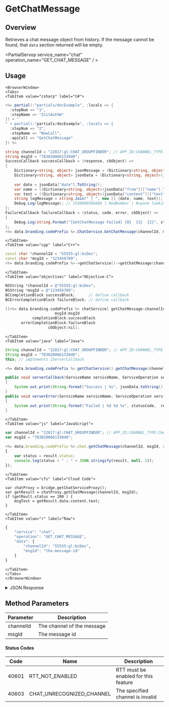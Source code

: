 # GetChatMessage
## Overview
Retrieves a chat message object from history. If the message cannot be found, that `data` section returned will be empty.

<PartialServop service_name="chat" operation_name="GET_CHAT_MESSAGE" / >

## Usage

```mdx-code-block
<BrowserWindow>
<Tabs>
<TabItem value="csharp" label="C#">
```

```csharp
<%= partial(:"partials/docExample", :locals => {
  :stepNum => "1",
  :stepName => "InitAuthW"
}) + "
" + partial(:"partials/docExample", :locals => {
  :stepNum => "2",
  :stepName => "NowCall",
  :apiCall => "GetChatMessage"
}) %>

string channelId = "22817:gl:CHAT_GROUPFINDER"; // APP_ID:CHANNEL_TYPE:CHANNEL_ID
string msgId = "783820066133040";
SuccessCallback successCallback = (response, cbObject) =>
{
	Dictionary<string, object> jsonMessage = (Dictionary<string, object>)JsonFx.Json.JsonReader.Deserialize(response);
	Dictionary<string, object> jsonData = (Dictionary<string, object>)jsonMessage["data"];
	
	var date = jsonData["date"].ToString();
	var name = ((Dictionary<string, object>)jsonData["from"])["name"].ToString();
	var text = ((Dictionary<string, object>)jsonData["content"])["text"].ToString();
	string logMessage = string.Join(" | ", new [] {date, name, text});
	Debug.Log(logMessage); // 1530898566666 | RedBomber | Anyone looking for a group?
};
FailureCallback failureCallback = (status, code, error, cbObject) =>
{
	Debug.Log(string.Format("[GetChatMessage Failed] {0}  {1}  {2}", status, code, error));
};
<%= data.branding.codePrefix %>.ChatService.GetChatMessage(channelId, msgId, successCallback, failureCallback);
```

```mdx-code-block
</TabItem>
<TabItem value="cpp" label="C++">
```

```cpp
const char *channelId = "55555:gl:bcDev";
const char *msgId = "123456789";
<%= data.branding.codePrefix %>->getChatService()->getChatMessage(channelId, msgId, this);
```

```mdx-code-block
</TabItem>
<TabItem value="objectivec" label="Objective-C">
```

```objectivec
NSString *channelId = @"55555:gl:bcDev";
NSString *msgId = @"123456789";
BCCompletionBlock successBlock;      // define callback
BCErrorCompletionBlock failureBlock; // define callback

[[<%= data.branding.codePrefix %> chatService] getChatMessage:channelId
                      msgId:msgId
            completionBlock:successBlock
       errorCompletionBlock:failureBlock
                   cbObject:nil];
```

```mdx-code-block
</TabItem>
<TabItem value="java" label="Java">
```

```java
String channelId = "22817:gl:CHAT_GROUPFINDER"; // APP_ID:CHANNEL_TYPE:CHANNEL_ID
String msgId = "783820066133040";
this; // implements IServerCallback

<%= data.branding.codePrefix %>.getChatService().getChatMessage(channelId, msgId, this);

public void serverCallback(ServiceName serviceName, ServiceOperation serviceOperation, JSONObject jsonData)
{
    System.out.print(String.format("Success | %s", jsonData.toString()));
}
public void serverError(ServiceName serviceName, ServiceOperation serviceOperation, int statusCode, int reasonCode, String jsonError)
{
    System.out.print(String.format("Failed | %d %d %s", statusCode,  reasonCode, jsonError.toString()));
}
```

```mdx-code-block
</TabItem>
<TabItem value="js" label="JavaScript">
```

```javascript
var channelId = "22817:gl:CHAT_GROUPFINDER"; // APP_ID:CHANNEL_TYPE:CHANNEL_ID
var msgId = "783820066133040";

<%= data.branding.codePrefix %>.chat.getChatMessage(channelId, msgId, result =>
{
	var status = result.status;
	console.log(status + " : " + JSON.stringify(result, null, 2));
});
```

```mdx-code-block
</TabItem>
<TabItem value="cfs" label="Cloud Code">
```

```cfscript
var chatProxy = bridge.getChatServiceProxy();
var getResult = chatProxy.getChatMessage(channelId, msgId);
if (getReult.status == 200 ) {
    msgText = getResult.data.content.text;
}
```

```mdx-code-block
</TabItem>
<TabItem value="r" label="Raw">
```

```r
{
	"service": "chat",
	"operation": "GET_CHAT_MESSAGE",
	"data": {
		"channelId": "55555:gl:bcDev",
		"msgId": "the-message-id"
	}
}
```

```mdx-code-block
</TabItem>
</Tabs>
</BrowserWindow>
```

<details>
<summary>JSON Response</summary>

```json
{
    "data": {
        "date": 1530898566666,
        "ver": 1,
        "msgId": "783820066133040",
        "from": {
            "id": "a7b7de02-8432-4547-8c40-9af94537fce0",
            "name": "RedBomber",
            "pic": null
        },
        "chId": "22817:gl:CHAT_TRADE",
        "content": {
            "text": "Anyone looking for a group?"
        }
    },
    "status": 200
}
```
</details>

## Method Parameters
Parameter | Description
--------- | -----------
channelId | The channel of the message
msgId | The message id
#### Status Codes
Code | Name | Description
---- | ---- | -----------
40601 | RTT_NOT_ENABLED | RTT must be enabled for this feature
40603 | CHAT_UNRECOGNIZED_CHANNEL | The specified channel is invalid



